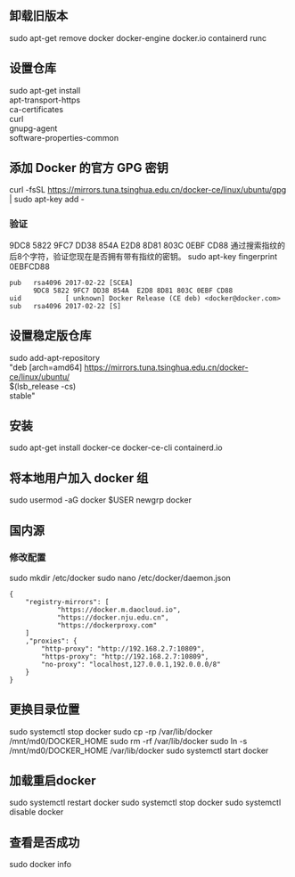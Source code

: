 ## 卸载旧版本
sudo apt-get remove docker docker-engine docker.io containerd runc

## 设置仓库
sudo apt-get install \
    apt-transport-https \
    ca-certificates \
    curl \
    gnupg-agent \
    software-properties-common

## 添加 Docker 的官方 GPG 密钥
curl -fsSL https://mirrors.tuna.tsinghua.edu.cn/docker-ce/linux/ubuntu/gpg | sudo apt-key add -
### 验证
9DC8 5822 9FC7 DD38 854A E2D8 8D81 803C 0EBF CD88 通过搜索指纹的后8个字符，验证您现在是否拥有带有指纹的密钥。
sudo apt-key fingerprint 0EBFCD88
```
pub   rsa4096 2017-02-22 [SCEA]
      9DC8 5822 9FC7 DD38 854A  E2D8 8D81 803C 0EBF CD88
uid           [ unknown] Docker Release (CE deb) <docker@docker.com>
sub   rsa4096 2017-02-22 [S]
```

## 设置稳定版仓库
sudo add-apt-repository \
   "deb [arch=amd64] https://mirrors.tuna.tsinghua.edu.cn/docker-ce/linux/ubuntu/ \
  $(lsb_release -cs) \
  stable"

## 安装
sudo apt-get install docker-ce docker-ce-cli containerd.io

## 将本地用户加入 docker 组
sudo usermod -aG docker $USER
newgrp docker

## 国内源
### 修改配置
sudo mkdir /etc/docker
sudo nano /etc/docker/daemon.json
```
{
    "registry-mirrors": [
            "https://docker.m.daocloud.io",
            "https://docker.nju.edu.cn",
            "https://dockerproxy.com"
    ]
    ,"proxies": {
        "http-proxy": "http://192.168.2.7:10809",
        "https-proxy": "http://192.168.2.7:10809",
        "no-proxy": "localhost,127.0.0.1,192.0.0.0/8"
    }
}
```

## 更换目录位置
sudo systemctl stop docker
sudo cp -rp /var/lib/docker /mnt/md0/DOCKER_HOME
sudo rm -rf /var/lib/docker
sudo ln -s /mnt/md0/DOCKER_HOME /var/lib/docker
sudo systemctl start docker

## 加载重启docker
sudo systemctl restart docker
sudo systemctl stop docker
sudo systemctl disable docker

## 查看是否成功
sudo docker info
